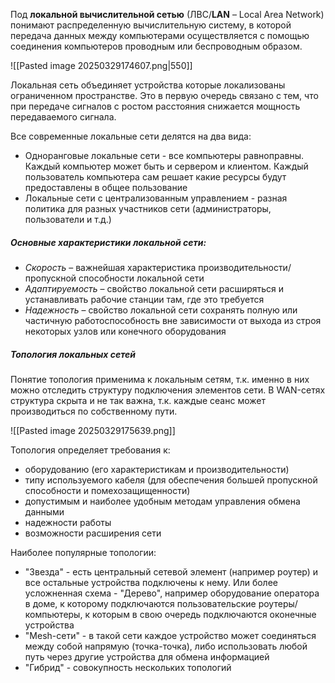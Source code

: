 

Под **локальной вычислительной сетью** (ЛВС/**LAN** – Local Area Network) понимают распределенную вычислительную систему, в которой передача данных между компьютерами осуществляется с помощью соединения компьютеров проводным или беспроводным образом.

![[Pasted image 20250329174607.png|550]]

Локальная сеть объединяет устройства которые локализованы ограниченном пространстве. Это в первую очередь связано с тем, что при передаче сигналов с ростом расстояния снижается мощность передаваемого сигнала.

Все современные локальные сети делятся на два вида:
- Одноранговые локальные сети - все компьютеры равноправны. Каждый компьютер может быть и сервером и клиентом. Каждый пользователь компьютера сам решает какие ресурсы будут предоставлены в общее пользование
- Локальные сети с централизованным управлением - разная политика для разных участников сети (администраторы, пользователи и т.д.)

##### Основные характеристики локальной сети:
- *Скорость* – важнейшая характеристика производительности/пропускной способности локальной сети
- *Адаптируемость* – свойство локальной сети расширяться и устанавливать рабочие станции там, где это требуется
- *Надежность* – свойство локальной сети сохранять полную или частичную работоспособность вне зависимости от выхода из строя некоторых узлов или конечного оборудования

##### Топология локальных сетей

Понятие топология применима к локальным сетям, т.к. именно в них можно отследить структуру подключения элементов сети. В WAN-сетях структура скрыта и не так важна, т.к. каждые сеанс может производиться по собственному пути.

![[Pasted image 20250329175639.png]]

Топология определяет требования к:
- оборудованию (его характеристикам и производительности)
- типу используемого кабеля (для обеспечения большей пропускной способности и помехозащищенности)
- допустимым и наиболее удобным методам управления обмена данными
- надежности работы
- возможности расширения сети

Наиболее популярные топологии:
- "Звезда" - есть центральный сетевой элемент (например роутер) и все остальные устройства подключены к нему. Или более усложненная схема - "Дерево", например оборудование оператора в доме, к которому подключаются пользовательские роутеры/компьютеры, к которым в свою очередь подключаются оконечные устройства
- "Mesh-сети" - в такой сети каждое устройство может соединяться между собой напрямую (точка-точка), либо использовать любой путь через другие устройства для обмена информацией
- "Гибрид" - совокупность нескольких топологий